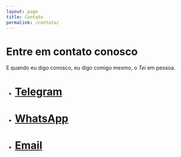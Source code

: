 ```yaml
---
layout: page
title: Contato
permalink: /contato/
---
```


# Entre em contato conosco

E quando eu digo conosco, eu digo comigo mesmo, o *Tei* em pessoa.  

- # [Telegram](https://t.me/tei_juan)
- # [WhatsApp](https://wa.me/+5532999957500)
- # [Email](mailto:tei-juan@hotmail.com)

